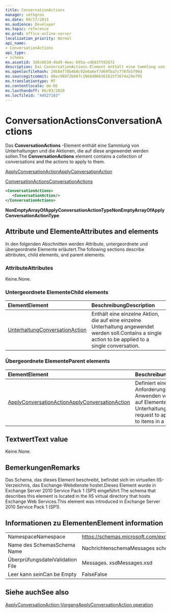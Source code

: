 ```yaml
---
title: ConversationActions
manager: sethgros
ms.date: 09/17/2015
ms.audience: Developer
ms.topic: reference
ms.prod: office-online-server
localization_priority: Normal
api_name:
- ConversationActions
api_type:
- schema
ms.assetid: 3d6c663d-4bd9-4eec-b95a-cd683f592672
description: Das ConversationActions-Element enthält eine Sammlung von Unterhaltungen und die Aktionen, die auf diese angewendet werden sollen.
ms.openlocfilehash: 2db84f78b4b8c92e0a6ef7d69fba7c778fb5f96d
ms.sourcegitcommit: 88ec988f2bb67c1866d06b361615f3674a24e795
ms.translationtype: MT
ms.contentlocale: de-DE
ms.lasthandoff: 06/03/2020
ms.locfileid: "44527103"
---
```

# <a name="conversationactions"></a><span data-ttu-id="93fa8-103">ConversationActions</span><span class="sxs-lookup"><span data-stu-id="93fa8-103">ConversationActions</span></span>

<span data-ttu-id="93fa8-104">Das **ConversationActions** -Element enthält eine Sammlung von Unterhaltungen und die Aktionen, die auf diese angewendet werden sollen.</span><span class="sxs-lookup"><span data-stu-id="93fa8-104">The **ConversationActions** element contains a collection of conversations and the actions to apply to them.</span></span> 
  
[<span data-ttu-id="93fa8-105">ApplyConversationAction</span><span class="sxs-lookup"><span data-stu-id="93fa8-105">ApplyConversationAction</span></span>](applyconversationaction.md)
  
[<span data-ttu-id="93fa8-106">ConversationActions</span><span class="sxs-lookup"><span data-stu-id="93fa8-106">ConversationActions</span></span>](conversationactions.md)
  
```XML
<ConversationActions>
   <ConversationAction/>
</ConversationActions>
```

 <span data-ttu-id="93fa8-107">**NonEmptyArrayOfApplyConversationActionType**</span><span class="sxs-lookup"><span data-stu-id="93fa8-107">**NonEmptyArrayOfApplyConversationActionType**</span></span>
## <a name="attributes-and-elements"></a><span data-ttu-id="93fa8-108">Attribute und Elemente</span><span class="sxs-lookup"><span data-stu-id="93fa8-108">Attributes and elements</span></span>

<span data-ttu-id="93fa8-109">In den folgenden Abschnitten werden Attribute, untergeordnete und übergeordnete Elemente erläutert.</span><span class="sxs-lookup"><span data-stu-id="93fa8-109">The following sections describe attributes, child elements, and parent elements.</span></span>
  
### <a name="attributes"></a><span data-ttu-id="93fa8-110">Attribute</span><span class="sxs-lookup"><span data-stu-id="93fa8-110">Attributes</span></span>

<span data-ttu-id="93fa8-111">Keine.</span><span class="sxs-lookup"><span data-stu-id="93fa8-111">None.</span></span>
  
### <a name="child-elements"></a><span data-ttu-id="93fa8-112">Untergeordnete Elemente</span><span class="sxs-lookup"><span data-stu-id="93fa8-112">Child elements</span></span>

|<span data-ttu-id="93fa8-113">**Element**</span><span class="sxs-lookup"><span data-stu-id="93fa8-113">**Element**</span></span>|<span data-ttu-id="93fa8-114">**Beschreibung**</span><span class="sxs-lookup"><span data-stu-id="93fa8-114">**Description**</span></span>|
|:-----|:-----|
|[<span data-ttu-id="93fa8-115">Unterhaltung</span><span class="sxs-lookup"><span data-stu-id="93fa8-115">ConversationAction</span></span>](conversationaction.md) <br/> |<span data-ttu-id="93fa8-116">Enthält eine einzelne Aktion, die auf eine einzelne Unterhaltung angewendet werden soll.</span><span class="sxs-lookup"><span data-stu-id="93fa8-116">Contains a single action to be applied to a single conversation.</span></span>  <br/> |
   
### <a name="parent-elements"></a><span data-ttu-id="93fa8-117">Übergeordnete Elemente</span><span class="sxs-lookup"><span data-stu-id="93fa8-117">Parent elements</span></span>

|<span data-ttu-id="93fa8-118">**Element**</span><span class="sxs-lookup"><span data-stu-id="93fa8-118">**Element**</span></span>|<span data-ttu-id="93fa8-119">**Beschreibung**</span><span class="sxs-lookup"><span data-stu-id="93fa8-119">**Description**</span></span>|
|:-----|:-----|
|[<span data-ttu-id="93fa8-120">ApplyConversationAction</span><span class="sxs-lookup"><span data-stu-id="93fa8-120">ApplyConversationAction</span></span>](applyconversationaction.md) <br/> |<span data-ttu-id="93fa8-121">Definiert eine Anforderung zum Anwenden von Aktionen auf Elemente in einer Unterhaltung.</span><span class="sxs-lookup"><span data-stu-id="93fa8-121">Defines a request to apply actions to items in a conversation.</span></span>  <br/> |
   
## <a name="text-value"></a><span data-ttu-id="93fa8-122">Textwert</span><span class="sxs-lookup"><span data-stu-id="93fa8-122">Text value</span></span>

<span data-ttu-id="93fa8-123">Keine.</span><span class="sxs-lookup"><span data-stu-id="93fa8-123">None.</span></span>
  
## <a name="remarks"></a><span data-ttu-id="93fa8-124">Bemerkungen</span><span class="sxs-lookup"><span data-stu-id="93fa8-124">Remarks</span></span>

<span data-ttu-id="93fa8-125">Das Schema, das dieses Element beschreibt, befindet sich im virtuellen IIS-Verzeichnis, das Exchange-Webdienste hostet.Dieses Element wurde in Exchange Server 2010 Service Pack 1 (SP1) eingeführt.</span><span class="sxs-lookup"><span data-stu-id="93fa8-125">The schema that describes this element is located in the IIS virtual directory that hosts Exchange Web Services.This element was introduced in Exchange Server 2010 Service Pack 1 (SP1).</span></span>
  
## <a name="element-information"></a><span data-ttu-id="93fa8-126">Informationen zu Elementen</span><span class="sxs-lookup"><span data-stu-id="93fa8-126">Element information</span></span>

|||
|:-----|:-----|
|<span data-ttu-id="93fa8-127">Namespace</span><span class="sxs-lookup"><span data-stu-id="93fa8-127">Namespace</span></span>  <br/> |https://schemas.microsoft.com/exchange/services/2006/messages  <br/> |
|<span data-ttu-id="93fa8-128">Name des Schemas</span><span class="sxs-lookup"><span data-stu-id="93fa8-128">Schema Name</span></span>  <br/> |<span data-ttu-id="93fa8-129">Nachrichtenschema</span><span class="sxs-lookup"><span data-stu-id="93fa8-129">Messages schema</span></span>  <br/> |
|<span data-ttu-id="93fa8-130">Überprüfungsdatei</span><span class="sxs-lookup"><span data-stu-id="93fa8-130">Validation File</span></span>  <br/> |<span data-ttu-id="93fa8-131">Messages. xsd</span><span class="sxs-lookup"><span data-stu-id="93fa8-131">Messages.xsd</span></span>  <br/> |
|<span data-ttu-id="93fa8-132">Leer kann sein</span><span class="sxs-lookup"><span data-stu-id="93fa8-132">Can be Empty</span></span>  <br/> |<span data-ttu-id="93fa8-133">False</span><span class="sxs-lookup"><span data-stu-id="93fa8-133">False</span></span>  <br/> |
   
## <a name="see-also"></a><span data-ttu-id="93fa8-134">Siehe auch</span><span class="sxs-lookup"><span data-stu-id="93fa8-134">See also</span></span>



[<span data-ttu-id="93fa8-135">ApplyConversationAction-Vorgang</span><span class="sxs-lookup"><span data-stu-id="93fa8-135">ApplyConversationAction operation</span></span>](applyconversationaction-operation.md)

